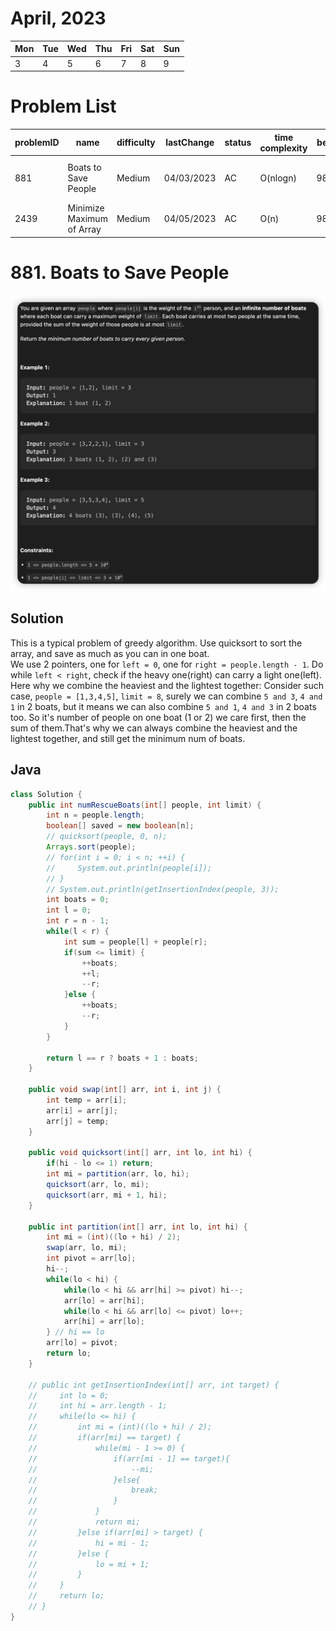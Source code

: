 # April, 2023
|Mon|Tue|Wed|Thu|Fri|Sat|Sun|
|-|-|-|-|-|-|-|
|3|4|5|6|7|8|9|10|

# **Problem List**
|problemID|name|difficulty|lastChange|status|time complexity|beat|comment|recorded|
|-|-|-|-|-|-|-|-|-|
|881|Boats to Save People|Medium|04/03/2023|AC|O(nlogn)|98%|2 pointers, greedy, sort|Y|
|2439|Minimize Maximum of Array|Medium|04/05/2023|AC|O(n)|98%||N|

# 881. Boats to Save People
![](./pics/881.png)

## Solution

This is a typical problem of greedy algorithm. Use quicksort to sort the array, and save as much as you can in one boat.   
We use 2 pointers, one for `left = 0`, one for `right = people.length - 1`. Do while `left < right`, check if the heavy one(right) can carry a light one(left).   
Here why we combine the heaviest and the lightest together: Consider such case, `people = [1,3,4,5]`, `limit = 8`, surely we can combine `5 and 3`, `4 and 1` in 2 boats, but it means we can also combine `5 and 1`, `4 and 3` in 2 boats too. So it's number of people on one boat (1 or 2) we care first, then the sum of them.That's why we can always combine the heaviest and the lightest together, and still get the minimum num of boats.

## Java
```java {.line-numbers}
class Solution {
    public int numRescueBoats(int[] people, int limit) {
        int n = people.length;
        boolean[] saved = new boolean[n];
        // quicksort(people, 0, n);  
        Arrays.sort(people);
        // for(int i = 0; i < n; ++i) {
        //     System.out.println(people[i]);
        // }
        // System.out.println(getInsertionIndex(people, 3));
        int boats = 0;
        int l = 0;
        int r = n - 1;
        while(l < r) {
            int sum = people[l] + people[r];
            if(sum <= limit) {
                ++boats;
                ++l;
                --r;
            }else {
                ++boats;
                --r;
            }
        }
        
        return l == r ? boats + 1 : boats;
    }

    public void swap(int[] arr, int i, int j) {
        int temp = arr[i];
        arr[i] = arr[j];
        arr[j] = temp;
    }

    public void quicksort(int[] arr, int lo, int hi) {
        if(hi - lo <= 1) return;
        int mi = partition(arr, lo, hi);
        quicksort(arr, lo, mi);
        quicksort(arr, mi + 1, hi);
    }

    public int partition(int[] arr, int lo, int hi) {
        int mi = (int)((lo + hi) / 2);
        swap(arr, lo, mi);
        int pivot = arr[lo];
        hi--;
        while(lo < hi) {
            while(lo < hi && arr[hi] >= pivot) hi--;
            arr[lo] = arr[hi];
            while(lo < hi && arr[lo] <= pivot) lo++;
            arr[hi] = arr[lo];
        } // hi == lo
        arr[lo] = pivot;
        return lo;
    }

    // public int getInsertionIndex(int[] arr, int target) {
    //     int lo = 0;
    //     int hi = arr.length - 1;
    //     while(lo <= hi) {
    //         int mi = (int)((lo + hi) / 2);
    //         if(arr[mi] == target) {
    //             while(mi - 1 >= 0) {
    //                 if(arr[mi - 1] == target){
    //                     --mi;
    //                 }else{
    //                     break;
    //                 }
    //             }
    //             return mi;
    //         }else if(arr[mi] > target) {
    //             hi = mi - 1;
    //         }else {
    //             lo = mi + 1;
    //         }
    //     }
    //     return lo;
    // }
}
```